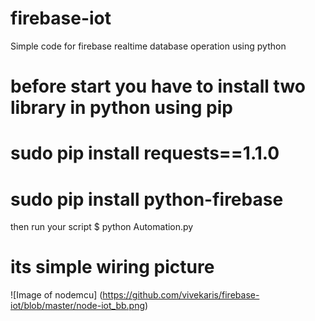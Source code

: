 # firebase-iot
Simple code for firebase realtime database operation using python
# before start you have to install two library in python using pip
# sudo pip install requests==1.1.0
# sudo pip install python-firebase
then run your script  $ python Automation.py

# its simple wiring picture

![Image of nodemcu] (https://github.com/vivekaris/firebase-iot/blob/master/node-iot_bb.png)

